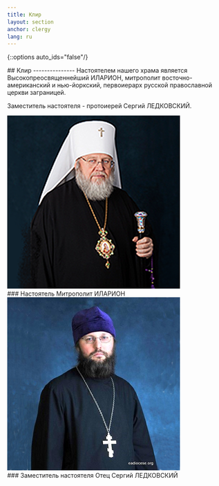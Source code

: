 ```yaml
---
title: Клир
layout: section
anchor: clergy
lang: ru
---
```

{::options auto_ids="false"/}
<div class="section-title center" markdown="1">
## Клир
---------------
Настоятелем нашего храма является Высокопреосвященнейший ИЛАРИОН, митрополит восточно-американский и нью-йоркский,
первоиерарх русской православной церкви заграницей.

Заместитель настоятеля - протоиерей Сергий ЛЕДКОВСКИЙ.
</div>

<div class="row">

<div class="col-md-4 col-md-offset-2">
<div class="thumbnail">
<img alt="..." src="/img/metr_hilarion.png" class="img-thumbnail team-img">
<div class="caption" markdown="1">
### Настоятель
Митрополит ИЛАРИОН
</div>
</div>
</div>

<div class="col-md-4">
<div class="thumbnail">
<img alt="..." src="/img/rev_serge_ledk.png" class="img-thumbnail team-img">
<div class="caption" markdown="1">
### Заместитель настоятеля
Отец Сергий ЛЕДКОВСКИЙ
</div>
</div>
</div>

</div>
